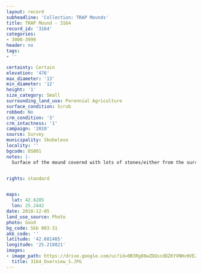 ```yaml
---
layout: record
subheadline: 'Collection: TRAP Mounds'
title: TRAP Mound - 3164
record_id: '3164'
categories:
- 3000-3999
header: no
tags:
- ''

certainty: Certain
elevation: '476'
max_diameter: '13'
min_diameter: '12'
height: '1'
size_category: Small
surrounding_land_use: Perennial Agriculture
surface_condition: Scrub
robbed: No
crm_condition: '3'
crm_intactness: '1'
campaign: '2010'
source: Survey
municipality: Skobelevo
locality: ''
bgcode: DS001
notes: |-
  Surface of the mound covered with lots of stones/either from the surrounding pasture or from the mound.


rights: standard


maps:
  lat: 42.6285
  lon: 25.2442
date: 2018-12-05
land_use_source: Photo
photo: Good
bg_code: Skb 003-31
akb_code: ''
latitude: '42.681465'
longitude: '25.218821'
images:
- image_path: https://drive.google.com/uc?id=0B3Rg88wZDQscdDZKYVNHcHVEZE0
  title: 3164_Overview_S.JPG
---
```


